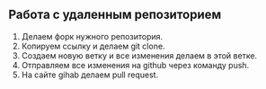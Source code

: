 ## Работа с удаленным репозиторием
1. Делаем форк нужного репозитория.
2. Копируем ссылку и делаем git clone.
3. Создаем новую ветку и все изменения делаем в этой ветке.
4. Отправляем все изменения на github через команду push.
5. На сайте gihab делаем pull request.